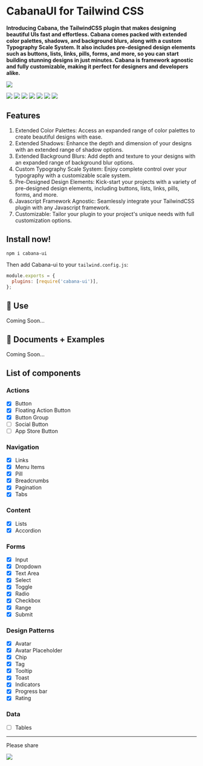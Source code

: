 # CabanaUI for Tailwind CSS

**Introducing Cabana, the TailwindCSS plugin that makes designing beautiful UIs fast and effortless. Cabana comes packed with extended color palettes, shadows, and background blurs, along with a custom Typography Scale System. It also includes pre-designed design elements such as buttons, lists, links, pills, forms, and more, so you can start building stunning designs in just minutes. Cabana is framework agnostic and fully customizable, making it perfect for designers and developers alike.**

[![][banner-url]][docs-url] 

[![][install-size]][install-size-url] [![][npm]][npm-url] [![][number-of-components]][docs-url] [![][license]][license-url] [![][dl]][npm-url] [![][stars]][gh-url] [![][commit]][gh-url]

## Features

1.  Extended Color Palettes: Access an expanded range of color palettes to create beautiful designs with ease.
2.  Extended Shadows: Enhance the depth and dimension of your designs with an extended range of shadow options.
3.  Extended Background Blurs: Add depth and texture to your designs with an expanded range of background blur options.
4.  Custom Typography Scale System: Enjoy complete control over your typography with a customizable scale system.
5.  Pre-Designed Design Elements: Kick-start your projects with a variety of pre-designed design elements, including buttons, lists, links, pills, forms, and more.
6.  Javascript Framework Agnostic: Seamlessly integrate your TailwindCSS plugin with any Javascript framework.
7.  Customizable: Tailor your plugin to your project's unique needs with full customization options.

## Install now!

```bash
npm i cabana-ui
```

Then add Cabana-ui to your `tailwind.config.js`:

```js
module.exports = {
  plugins: [require('cabana-ui')],
};
```

## 🚀 Use

Coming Soon...

## 📘 Documents + Examples

Coming Soon...

## List of components

### Actions

- [x] Button
- [x] Floating Action Button
- [x] Button Group
- [ ] Social Button
- [ ] App Store Button

### Navigation

- [x] Links
- [x] Menu Items
- [x] Pill
- [x] Breadcrumbs
- [x] Pagination
- [x] Tabs

### Content

- [x] Lists
- [x] Accordion

### Forms

- [x] Input
- [x] Dropdown
- [x] Text Area
- [x] Select
- [x] Toggle
- [x] Radio
- [x] Checkbox
- [x] Range
- [x] Submit

### Design Patterns

- [x] Avatar
- [x] Avatar Placeholder
- [x] Chip
- [x] Tag
- [x] Tooltip
- [x] Toast
- [x] Indicators
- [x] Progress bar
- [x] Rating

### Data

- [ ] Tables

---

Please share

[![][tweet]][tweet-url]

[install-size]: https://badgen.net/bundlephobia/minzip/cabana-ui?label=bundle%20size&color=green
[build]: https://badgen.net/github/checks/britzdylan/cabana-ui?label=build
[npm]: https://badgen.net/github/tag/britzdylan/cabana-ui?label=version&color=green
[dl]: https://badgen.net/npm/dt/cabana-ui?label=installs&icon=npm&color=green
[commit]: https://badgen.net/github/last-commit/britzdylan/cabana-ui?icon=github&color=green
[license]: https://badgen.net/github/license/britzdylan/cabana-ui?color=green
[stars]: https://badgen.net/github/stars/britzdylan/cabana-ui?color=green
[tweet]: https://img.shields.io/twitter/url?style=social&url=https%3A%2F%2Fgithub.com%2Fsaadeghi%2Fdaisyui
[install-size-url]: https://bundlephobia.com/result?p=cabana-ui
[license-url]: https://github.com/britzdylan/cabana-ui/blob/master/LICENSE
[npm-url]: https://www.npmjs.com/package/cabana-ui
[cdnjs-url]: https://cdnjs.com/libraries/cabana-ui
[gh-url]: https://github.com/britzdylan/cabana-ui
[tw-play-url]: https://cabana-ui.com/tailwindplay
[codepen-url]: https://codepen.io/britzdylan/pen/gOwWKvv
[unpkg-url]: https://unpkg.com/browse/cabana-ui/
[jsdeliver-url]: https://www.jsdelivr.com/package/npm/cabana-ui
[build-url]: https://github.com/britzdylan/cabana-ui/actions
[tweet-url]: https://twitter.com/intent/tweet?text=daisyUI%20%0D%0AComponents%20for%20Tailwind%20CSS%20%0D%0Ahttps://github.com/britzdylan/cabana-ui
[number-of-components]: https://badgen.net/badge/total%20components/49/green
[docs-url-install]: https://cabana-ui.com/docs/install
[docs-url]: https://docs.cabana-ui.com/
[logo-url]: https://raw.githubusercontent.com/britzdylan/cabana-ui/main/src/docs/public/logo.svg
[banner-url]: https://raw.githubusercontent.com/britzdylan/cabana-ui/main/src/docs/public/og_image.jpg
